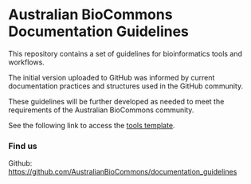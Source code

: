 # Australian BioCommons Documentation Guidelines

This repository contains a set of guidelines for bioinformatics tools and workflows. 

The initial version uploaded to GitHub was informed by current documentation practices and structures used in the GitHub community.

These guidelines will be further developed as needed to meet the requirements of the Australian BioCommons community.

See the following link to access the [tools template](docs/tools.md).


### Find us

Github: https://github.com/AustralianBioCommons/documentation_guidelines

